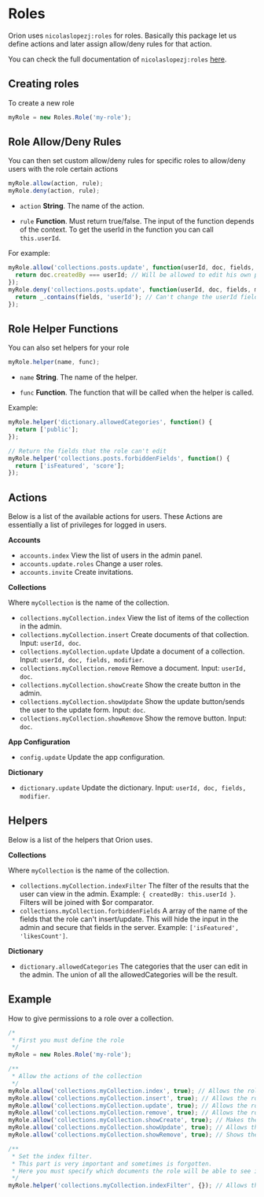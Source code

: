 # Roles

Orion uses ```nicolaslopezj:roles``` for roles.
Basically this package let us define actions and later assign
allow/deny rules for that action.

You can check the full documentation of ```nicolaslopezj:roles``` [here](http://github.com/nicolaslopezj/roles).

## Creating roles
To create a new role
```js
myRole = new Roles.Role('my-role');
```

## Role Allow/Deny Rules
You can then set custom allow/deny rules for specific roles to allow/deny users with the role certain actions

```js
myRole.allow(action, rule);
myRole.deny(action, rule);
```

- ```action``` **String**. The name of the action.

- ```rule``` **Function**. Must return true/false. The input of the function depends of the context.
To get the userId in the function you can call ```this.userId```.

For example:

```js
myRole.allow('collections.posts.update', function(userId, doc, fields, modifier) {
  return doc.createdBy === userId; // Will be allowed to edit his own posts
});
myRole.deny('collections.posts.update', function(userId, doc, fields, modifier) {
  return _.contains(fields, 'userId'); // Can't change the userId field
});
```

## Role Helper Functions

You can also set helpers for your role

```js
myRole.helper(name, func);
```

- ```name``` **String**. The name of the helper.

- ```func``` **Function**. The function that will be called when the helper is called.

Example:

```js
myRole.helper('dictionary.allowedCategories', function() {
  return ['public'];
});
```

```js
// Return the fields that the role can't edit
myRole.helper('collections.posts.forbiddenFields', function() {
  return ['isFeatured', 'score'];
});
```

## Actions

Below is a list of the available actions for users. These Actions are essentially a list of privileges for logged in users.

**Accounts**

- ```accounts.index``` View the list of users in the admin panel.
- ```accounts.update.roles``` Change a user roles.
- ```accounts.invite``` Create invitations.

**Collections**

Where ```myCollection``` is the name of the collection.

- ```collections.myCollection.index``` View the list of items of the collection in the admin.
- ```collections.myCollection.insert``` Create documents of that collection. Input: ```userId, doc```.
- ```collections.myCollection.update``` Update a document of a collection. Input: ```userId, doc, fields, modifier```.
- ```collections.myCollection.remove``` Remove a document. Input: ```userId, doc```.
- ```collections.myCollection.showCreate``` Show the create button in the admin.
- ```collections.myCollection.showUpdate``` Show the update button/sends the user to the update form. Input: ```doc```.
- ```collections.myCollection.showRemove``` Show the remove button. Input: ```doc```.

**App Configuration**

- ```config.update``` Update the app configuration.

**Dictionary**

- ```dictionary.update``` Update the dictionary. Input: ```userId, doc, fields, modifier```.

## Helpers

Below is a list of the helpers that Orion uses.

**Collections**

Where ```myCollection``` is the name of the collection.

- ```collections.myCollection.indexFilter``` The filter of the results that the user can view in the admin.
Example: ```{ createdBy: this.userId }```. Filters will be joined with $or comparator.
- ```collections.myCollection.forbiddenFields``` A array of the name of the fields that the role can't insert/update.
This will hide the input in the admin and secure that fields in the server.
Example: ```['isFeatured', 'likesCount']```.


**Dictionary**

- ```dictionary.allowedCategories``` The categories that the user can edit in the admin.
The union of all the allowedCategories will be the result.

## Example

How to give permissions to a role over a collection.

```js
/*
 * First you must define the role
 */
myRole = new Roles.Role('my-role');

/**
 * Allow the actions of the collection
 */
myRole.allow('collections.myCollection.index', true); // Allows the role to see the link in the sidebar
myRole.allow('collections.myCollection.insert', true); // Allows the role to insert documents
myRole.allow('collections.myCollection.update', true); // Allows the role to update documents
myRole.allow('collections.myCollection.remove', true); // Allows the role to remove documents
myRole.allow('collections.myCollection.showCreate', true); // Makes the "create" button visible
myRole.allow('collections.myCollection.showUpdate', true); // Allows the user to go to the update view
myRole.allow('collections.myCollection.showRemove', true); // Shows the delete button on the update view

/**
 * Set the index filter.
 * This part is very important and sometimes is forgotten.
 * Here you must specify which documents the role will be able to see in the index route
 */
myRole.helper('collections.myCollection.indexFilter', {}); // Allows the role to se all documents
```
